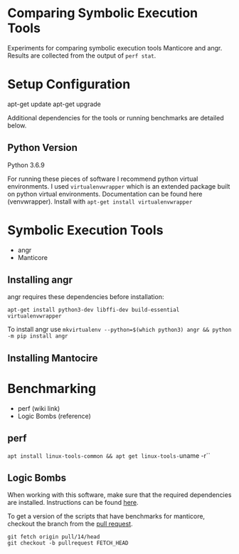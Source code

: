 # Comparing Symbolic Execution Tools
Experiments for comparing symbolic execution tools Manticore and angr. Results are collected from the output of `perf stat`.

# Setup Configuration
apt-get update
apt-get upgrade

Additional dependencies for the tools or running benchmarks are detailed below.

## Python Version
Python 3.6.9

For running these pieces of software I recommend python virtual environments. I used `virtualenvwrapper` which is an extended package built on python virtual environments. Documentation can be found here (venvwrapper). Install with `apt-get install virtualenvwrapper`

# Symbolic Execution Tools
* angr
* Manticore

## Installing angr
angr requires these dependencies before installation:
```
apt-get install python3-dev libffi-dev build-essential virtualenvwrapper
```
To install angr use `mkvirtualenv --python=$(which python3) angr && python -m pip install angr`

## Installing Mantocire

# Benchmarking
* perf (wiki link)
* Logic Bombs (reference)

## perf
`apt install linux-tools-common && apt get linux-tools-`uname -r``

## Logic Bombs
When working with this software, make sure that the required dependencies are installed. Instructions can be found [here](https://github.com/hxuhack/logic_bombs#dependencies). 

To get a version of the scripts that have benchmarks for manticore, checkout the branch from the [pull request](https://github.com/hxuhack/logic_bombs/pull/14).
```
git fetch origin pull/14/head
git checkout -b pullrequest FETCH_HEAD
```
